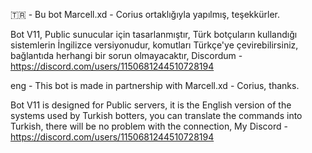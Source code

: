🇹🇷 - Bu bot Marcell.xd - Corius ortaklığıyla yapılmış, teşekkürler.

Bot V11, Public sunucular için tasarlanmıştır, Türk botçuların kullandığı sistemlerin İngilizce versiyonudur, komutları Türkçe'ye çevirebilirsiniz, bağlantıda herhangi bir sorun olmayacaktır,
Discordum - https://discord.com/users/1150681244510728194


eng - This bot is made in partnership with Marcell.xd - Corius, thanks.

Bot V11 is designed for Public servers, it is the English version of the systems used by Turkish botters, you can translate the commands into Turkish, there will be no problem with the connection,
My Discord - https://discord.com/users/1150681244510728194
